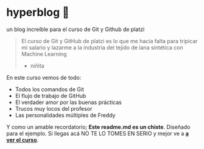 # hyperblog 💚 
un blog increíble para el curso de Git y Github de platzi
>El curso de Git y GitHub de platzi es lo que me hacía falta para tripicar mi salario y lazarme a la industria del tejido de lana sintética con Machine Learning 
> - niñita

En este curso vemos de todo:
* Todos los comandos de Git
* El flujo de trabajo de GitHub 
* El verdader amor por las buenas prácticas 
* Trucos muy locos del profesor 
* Las personalidades múltiples de Freddy

Y como un amable recordatorio; **Este readme.md es un chiste**. Diseñado para el ejemplo. Si llegas acá NO TE LO TOMES EN SERIO y mejor ve a [**a ver el curso**](https://platzi.com/clases/1557-git-github/19977-readmemd-es-una-excelente-practica/ "ver el curso").